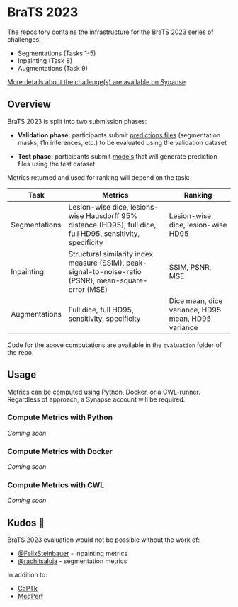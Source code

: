 # BraTS 2023

The repository contains the infrastructure for the BraTS 2023 series of challenges:

* Segmentations (Tasks 1-5)
* Inpainting (Task 8)
* Augmentations (Task 9)

[More details about the challenge(s) are available on Synapse](https://www.synapse.org/brats).

## Overview

BraTS 2023 is split into two submission phases:

* **Validation phase:** participants submit <u>predictions files</u> (segmentation masks, t1n inferences, etc.) to be evaluated using the validation dataset

* **Test phase:** participants submit <u>models</u> that will generate prediction files using the test dataset

Metrics returned and used for ranking will depend on the task:

**Task** | **Metrics** | **Ranking**
--|--|--
Segmentations | Lesion-wise dice, lesions-wise Hausdorff 95% distance (HD95), full dice, full HD95, sensitivity, specificity | Lesion-wise dice, lesion-wise HD95
Inpainting | Structural similarity index measure (SSIM), peak-signal-to-noise-ratio (PSNR), mean-square-error (MSE) | SSIM, PSNR, MSE
Augmentations | Full dice, full HD95, sensitivity, specificity | Dice mean, dice variance, HD95 mean, HD95 variance

Code for the above computations are available in the `evaluation` folder of the repo.

## Usage

Metrics can be computed using Python, Docker, or a CWL-runner.  Regardless of approach, a Synapse account will be required.

### Compute Metrics with Python

_Coming soon_


### Compute Metrics with Docker

_Coming soon_

### Compute Metrics with CWL

_Coming soon_

## Kudos 🍻

BraTS 2023 evaluation would not be possible without the work of:

* [@FelixSteinbauer](https://github.com/FelixSteinbauer) - inpainting metrics
* [@rachitsaluja](https://github.com/rachitsaluja) - segmentation metrics

In addition to:

* [CaPTk](https://github.com/CBICA/CaPTk)
* [MedPerf](https://github.com/mlcommons/medperf)
